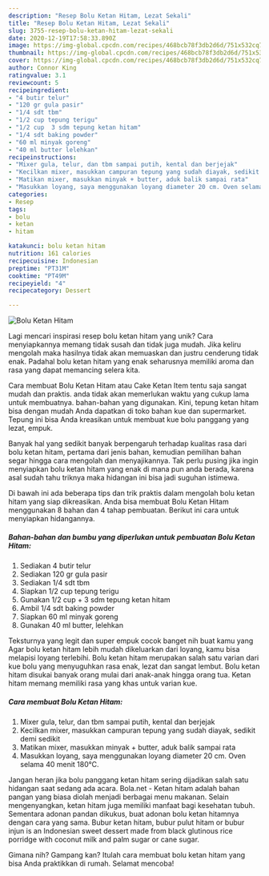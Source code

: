 ```yaml
---
description: "Resep Bolu Ketan Hitam, Lezat Sekali"
title: "Resep Bolu Ketan Hitam, Lezat Sekali"
slug: 3755-resep-bolu-ketan-hitam-lezat-sekali
date: 2020-12-19T17:58:33.890Z
image: https://img-global.cpcdn.com/recipes/468bcb78f3db2d6d/751x532cq70/bolu-ketan-hitam-foto-resep-utama.jpg
thumbnail: https://img-global.cpcdn.com/recipes/468bcb78f3db2d6d/751x532cq70/bolu-ketan-hitam-foto-resep-utama.jpg
cover: https://img-global.cpcdn.com/recipes/468bcb78f3db2d6d/751x532cq70/bolu-ketan-hitam-foto-resep-utama.jpg
author: Connor King
ratingvalue: 3.1
reviewcount: 5
recipeingredient:
- "4 butir telur"
- "120 gr gula pasir"
- "1/4 sdt tbm"
- "1/2 cup tepung terigu"
- "1/2 cup  3 sdm tepung ketan hitam"
- "1/4 sdt baking powder"
- "60 ml minyak goreng"
- "40 ml butter lelehkan"
recipeinstructions:
- "Mixer gula, telur, dan tbm sampai putih, kental dan berjejak"
- "Kecilkan mixer, masukkan campuran tepung yang sudah diayak, sedikit demi sedikit"
- "Matikan mixer, masukkan minyak + butter, aduk balik sampai rata"
- "Masukkan loyang, saya menggunakan loyang diameter 20 cm. Oven selama 40 menit 180°C."
categories:
- Resep
tags:
- bolu
- ketan
- hitam

katakunci: bolu ketan hitam 
nutrition: 161 calories
recipecuisine: Indonesian
preptime: "PT31M"
cooktime: "PT49M"
recipeyield: "4"
recipecategory: Dessert

---
```



![Bolu Ketan Hitam](https://img-global.cpcdn.com/recipes/468bcb78f3db2d6d/751x532cq70/bolu-ketan-hitam-foto-resep-utama.jpg)

Lagi mencari inspirasi resep bolu ketan hitam yang unik? Cara menyiapkannya memang tidak susah dan tidak juga mudah. Jika keliru mengolah maka hasilnya tidak akan memuaskan dan justru cenderung tidak enak. Padahal bolu ketan hitam yang enak seharusnya memiliki aroma dan rasa yang dapat memancing selera kita.

Cara membuat Bolu Ketan Hitam atau Cake Ketan Item tentu saja sangat mudah dan praktis. anda tidak akan memerlukan waktu yang cukup lama untuk membuatnya. bahan-bahan yang digunakan. Kini, tepung ketan hitam bisa dengan mudah Anda dapatkan di toko bahan kue dan supermarket. Tepung ini bisa Anda kreasikan untuk membuat kue bolu panggang yang lezat, empuk.

Banyak hal yang sedikit banyak berpengaruh terhadap kualitas rasa dari bolu ketan hitam, pertama dari jenis bahan, kemudian pemilihan bahan segar hingga cara mengolah dan menyajikannya. Tak perlu pusing jika ingin menyiapkan bolu ketan hitam yang enak di mana pun anda berada, karena asal sudah tahu triknya maka hidangan ini bisa jadi suguhan istimewa.


Di bawah ini ada beberapa tips dan trik praktis dalam mengolah bolu ketan hitam yang siap dikreasikan. Anda bisa membuat Bolu Ketan Hitam menggunakan 8 bahan dan 4 tahap pembuatan. Berikut ini cara untuk menyiapkan hidangannya.

<!--inarticleads1-->

##### Bahan-bahan dan bumbu yang diperlukan untuk pembuatan Bolu Ketan Hitam:

1. Sediakan 4 butir telur
1. Sediakan 120 gr gula pasir
1. Sediakan 1/4 sdt tbm
1. Siapkan 1/2 cup tepung terigu
1. Gunakan 1/2 cup + 3 sdm tepung ketan hitam
1. Ambil 1/4 sdt baking powder
1. Siapkan 60 ml minyak goreng
1. Gunakan 40 ml butter, lelehkan


Teksturnya yang legit dan super empuk cocok banget nih buat kamu yang Agar bolu ketan hitam lebih mudah dikeluarkan dari loyang, kamu bisa melapisi loyang terlebihi. Bolu ketan hitam merupakan salah satu varian dari kue bolu yang menyuguhkan rasa enak, lezat dan sangat lembut. Bolu ketan hitam disukai banyak orang mulai dari anak-anak hingga orang tua. Ketan hitam memang memiliki rasa yang khas untuk varian kue. 

<!--inarticleads2-->

##### Cara membuat Bolu Ketan Hitam:

1. Mixer gula, telur, dan tbm sampai putih, kental dan berjejak
1. Kecilkan mixer, masukkan campuran tepung yang sudah diayak, sedikit demi sedikit
1. Matikan mixer, masukkan minyak + butter, aduk balik sampai rata
1. Masukkan loyang, saya menggunakan loyang diameter 20 cm. Oven selama 40 menit 180°C.


Jangan heran jika bolu panggang ketan hitam sering dijadikan salah satu hidangan saat sedang ada acara. Bola.net - Ketan hitam adalah bahan pangan yang biasa diolah menjadi berbagai menu makanan. Selain mengenyangkan, ketan hitam juga memiliki manfaat bagi kesehatan tubuh. Sementara adonan pandan dikukus, buat adonan bolu ketan hitamnya dengan cara yang sama. Bubur ketan hitam, bubur pulut hitam or bubur injun is an Indonesian sweet dessert made from black glutinous rice porridge with coconut milk and palm sugar or cane sugar. 

Gimana nih? Gampang kan? Itulah cara membuat bolu ketan hitam yang bisa Anda praktikkan di rumah. Selamat mencoba!
